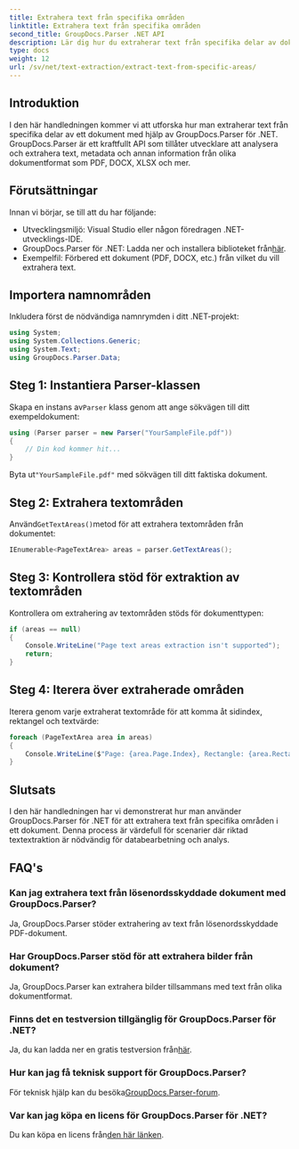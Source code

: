 ```yaml
---
title: Extrahera text från specifika områden
linktitle: Extrahera text från specifika områden
second_title: GroupDocs.Parser .NET API
description: Lär dig hur du extraherar text från specifika delar av dokument med GroupDocs.Parser för .NET. Enkel steg-för-steg guide.
type: docs
weight: 12
url: /sv/net/text-extraction/extract-text-from-specific-areas/
---
```

## Introduktion
I den här handledningen kommer vi att utforska hur man extraherar text från specifika delar av ett dokument med hjälp av GroupDocs.Parser för .NET. GroupDocs.Parser är ett kraftfullt API som tillåter utvecklare att analysera och extrahera text, metadata och annan information från olika dokumentformat som PDF, DOCX, XLSX och mer.
## Förutsättningar
Innan vi börjar, se till att du har följande:
- Utvecklingsmiljö: Visual Studio eller någon föredragen .NET-utvecklings-IDE.
-  GroupDocs.Parser för .NET: Ladda ner och installera biblioteket från[här](https://releases.groupdocs.com/parser/net/).
- Exempelfil: Förbered ett dokument (PDF, DOCX, etc.) från vilket du vill extrahera text.

## Importera namnområden
Inkludera först de nödvändiga namnrymden i ditt .NET-projekt:
```csharp
using System;
using System.Collections.Generic;
using System.Text;
using GroupDocs.Parser.Data;
```
## Steg 1: Instantiera Parser-klassen
 Skapa en instans av`Parser` klass genom att ange sökvägen till ditt exempeldokument:
```csharp
using (Parser parser = new Parser("YourSampleFile.pdf"))
{
    // Din kod kommer hit...
}
```
 Byta ut`"YourSampleFile.pdf"` med sökvägen till ditt faktiska dokument.
## Steg 2: Extrahera textområden
 Använd`GetTextAreas()`metod för att extrahera textområden från dokumentet:
```csharp
IEnumerable<PageTextArea> areas = parser.GetTextAreas();
```
## Steg 3: Kontrollera stöd för extraktion av textområden
Kontrollera om extrahering av textområden stöds för dokumenttypen:
```csharp
if (areas == null)
{
    Console.WriteLine("Page text areas extraction isn't supported");
    return;
}
```
## Steg 4: Iterera över extraherade områden
Iterera genom varje extraherat textområde för att komma åt sidindex, rektangel och textvärde:
```csharp
foreach (PageTextArea area in areas)
{
    Console.WriteLine($"Page: {area.Page.Index}, Rectangle: {area.Rectangle}, Text: {area.Text}");
}
```

## Slutsats
I den här handledningen har vi demonstrerat hur man använder GroupDocs.Parser för .NET för att extrahera text från specifika områden i ett dokument. Denna process är värdefull för scenarier där riktad textextraktion är nödvändig för databearbetning och analys.

## FAQ's
### Kan jag extrahera text från lösenordsskyddade dokument med GroupDocs.Parser?
Ja, GroupDocs.Parser stöder extrahering av text från lösenordsskyddade PDF-dokument.
### Har GroupDocs.Parser stöd för att extrahera bilder från dokument?
Ja, GroupDocs.Parser kan extrahera bilder tillsammans med text från olika dokumentformat.
### Finns det en testversion tillgänglig för GroupDocs.Parser för .NET?
 Ja, du kan ladda ner en gratis testversion från[här](https://releases.groupdocs.com/).
### Hur kan jag få teknisk support för GroupDocs.Parser?
 För teknisk hjälp kan du besöka[GroupDocs.Parser-forum](https://forum.groupdocs.com/c/parser/17).
### Var kan jag köpa en licens för GroupDocs.Parser för .NET?
 Du kan köpa en licens från[den här länken](https://purchase.groupdocs.com/buy).